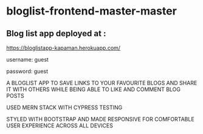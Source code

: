 # bloglist-frontend-master-master

## Blog list app deployed at :

https://bloglistapp-kapaman.herokuapp.com/

username: guest

password: guest

A BLOGLIST APP TO SAVE LINKS TO YOUR FAVOURITE BLOGS AND SHARE IT WITH OTHERS WHILE BEING ABLE TO LIKE AND COMMENT BLOG POSTS

USED MERN STACK WITH CYPRESS TESTING 

STYLED WITH BOOTSTRAP AND MADE RESPONSIVE FOR COMFORTABLE USER EXPERIENCE ACROSS ALL DEVICES
